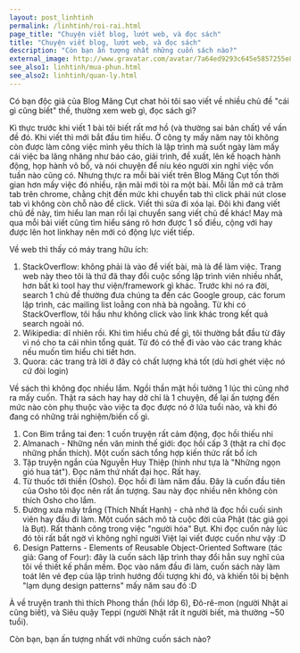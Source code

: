 ```yaml
---
layout: post_linhtinh
permalink: /linhtinh/roi-rai.html
page_title: "Chuyện viết blog, lướt web, và đọc sách"
title: "Chuyện viết blog, lướt web, và đọc sách"
description: "Còn bạn ấn tượng nhất những cuốn sách nào?"
external_image: http://www.gravatar.com/avatar/7a64ed9293c645e5857255e8f2320a8d?s=292
see_also1: linhtinh/mua-phun.html
see_also2: linhtinh/quan-ly.html
---
```


Có bạn độc giả của Blog Măng Cụt chat hỏi tôi sao viết về nhiều chủ đề "cái gì cũng biết" thế, thường xem web gì, đọc sách gì?

Kì thực trước khi viết 1 bài tôi biết rất mơ hồ (và thường sai bản chất) về vấn đề đó. Khi viết thì mới bắt đầu tìm hiểu. Ở công ty mấy năm nay tôi không còn được làm công việc mình yêu thích là lập trình mà suốt ngày làm mấy cái việc ba lăng nhăng như báo cáo, giải trình, đề xuất, lên kế hoạch hành động, họp hành vô bổ, và nói chuyện để níu kéo người xin nghỉ việc vốn tuần nào cũng có. Nhưng thực ra mỗi bài viết trên Blog Măng Cụt tốn thời gian hơn mấy việc đó nhiều, rặn mãi mới tòi ra một bài. Mỗi lần mở cả trăm tab trên chrome, chằng chịt đến mức khi chuyển tab thì click phải nút close tab vì không còn chỗ nào để click. Viết thì sửa đi xóa lại. Đôi khi đang viết chủ đề này, tìm hiểu lan man rồi lại chuyển sang viết chủ đề khác! May mà qua mỗi bài viết cũng tìm hiểu sáng rõ hơn được 1 số điều, cộng với hay được lên hot linkhay nên mới có động lực viết tiếp.

Về web thì thấy có máy trang hữu ích:

1. StackOverflow: không phải là vào để viết bài, mà là để làm việc. Trang web này theo tôi là thứ đã thay đổi cuộc sống lập trình viên nhiều nhất, hơn bất kì tool hay thư viện/framework gì khác. Trước khi nó ra đời, search 1 chủ đề thường đưa chúng ta đến các Google group, các forum lập trình, các mailing list loằng con nhà bà ngoằng. Từ khi có StackOverflow, tôi hầu như không click vào link khác trong kết quả search ngoài nó.
2. Wikipedia: dĩ nhiên rồi. Khi tìm hiểu chủ đề gì, tôi thường bắt đầu từ đây vì nó cho ta cái nhìn tổng quát. Từ đó có thể đi vào vào các trang khác nếu muốn tìm hiểu chi tiết hơn.
3. Quora: các trang trả lời ở đây có chất lượng khá tốt (dù hơi ghét việc nó cứ đòi login)

Về sách thì không đọc nhiều lắm. Ngồi thần mặt hồi tưởng 1 lúc thì cũng nhớ ra mấy cuốn. Thật ra sách hay hay dở chỉ là 1 chuyện, để lại ấn tượng đến mức nào còn phụ thuộc vào việc ta đọc được nó ở lứa tuổi nào, và khi đó đang có những trải nghiệm/biến cố gì.

1. Con Bim trắng tai đen: 1 cuốn truyện rất cảm động, đọc hồi thiếu nhi
2. Almanach - Những nền văn minh thế giới: đọc hồi cấp 3 (thật ra chỉ đọc những phần thích). Một cuốn sách tổng hợp kiến thức rất bổ ích
3. Tập truyện ngắn của Nguyễn Huy Thiệp (hình như tựa là "Những ngọn gió hua tát"). Đọc năm thứ nhất đại học. Rất hay.
4. Từ thuốc tới thiền (Osho). Đọc hồi đi làm năm đầu. Đây là cuốn đầu tiên của Osho tôi đọc nên rất ấn tượng. Sau này đọc nhiều nên không còn thích Osho cho lắm.
5. Đường xưa mây trắng (Thích Nhất Hạnh) - chả nhớ là đọc hồi cuối sinh viên hay đầu đi làm. Một cuốn sách mô tả cuộc đời của Phật (tác giả gọi là Bụt). Rất thành công trong việc "người hóa" Bụt. Khi đọc cuốn này lúc đó tôi rất bất ngờ vì không nghĩ người Việt lại viết được cuốn như vậy :D
6. Design Patterns - Elements of Reusable Object-Oriented Software (tác giả: Gang of Four): đây là cuốn sách lập trình thay đổi hẳn suy nghĩ của tôi về thiết kế phần mềm. Đọc vào năm đầu đi làm, cuốn sách này làm toát lên vẻ đẹp của lập trình hướng đối tượng khi đó, và khiến tôi bị bệnh "lạm dụng design patterns" mấy năm sau đó :D

À về truyện tranh thì thích Phong thần (hồi lớp 6), Đô-rê-mon (người Nhật ai cũng biết), và Siêu quậy Teppi (người Nhật rất ít người biết, mà thường ~50 tuổi).

Còn bạn, bạn ấn tượng nhất với những cuốn sách nào?